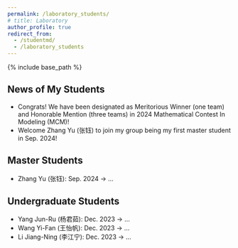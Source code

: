 ```yaml
---
permalink: /laboratory_students/
# title: Laboratory
author_profile: true
redirect_from: 
  - /studentmd/
  - /laboratory_students
---
```

{% include base_path %}

News of My Students
--------
* Congrats! We have been designated as Meritorious Winner (one team) and Honorable Mention (three teams) in 2024 Mathematical Contest In Modeling (MCM)!
* Welcome Zhang Yu (张钰) to join my group being my first master student in Sep. 2024!


Master Students
--------
* Zhang Yu (张钰): Sep. 2024 -> …

Undergraduate Students
--------
* Yang Jun-Ru (杨君茹): Dec. 2023 -> …
* Wang Yi-Fan (王怡帆): Dec. 2023 -> …
* Li Jiang-Ning (李江宁): Dec. 2023 -> …


